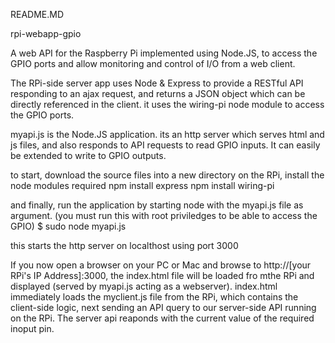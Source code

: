 
README.MD

rpi-webapp-gpio

A web API for the Raspberry Pi implemented using Node.JS, to access the GPIO ports and allow monitoring and control of I/O from a web client.

The RPi-side server app uses Node & Express to provide a RESTful API responding to an ajax request, and returns a JSON object which can be directly referenced in the client.
it uses the wiring-pi node module to access the GPIO ports. 

myapi.js is the Node.JS application. its an http server which serves html and js files, and also responds to API requests to read GPIO inputs. It can easily be extended to write to GPIO outputs.

to start, download the source files into a new directory on the RPi, 
install the node modules required 
npm install express
npm install wiring-pi

and finally, run the application by starting node with the myapi.js file as argument.
(you must run this with root priviledges to be able to access the GPIO)
  $ sudo node myapi.js

this starts the http server on localthost using port 3000

If you now open a browser on your PC or Mac and browse to http://[your RPi's IP Address]:3000, the index.html file will be loaded fro mthe RPi and displayed (served by myapi.js acting as a webserver). 
index.html immediately loads the myclient.js file from the RPi, which contains the client-side logic, next sending an API query to our server-side API running on the RPi. The server api reaponds with the current value of the required inoput pin.


